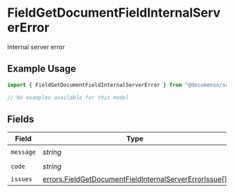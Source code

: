 # FieldGetDocumentFieldInternalServerError

Internal server error

## Example Usage

```typescript
import { FieldGetDocumentFieldInternalServerError } from "@documenso/sdk-typescript/models/errors";

// No examples available for this model
```

## Fields

| Field                                                                                                                          | Type                                                                                                                           | Required                                                                                                                       | Description                                                                                                                    |
| ------------------------------------------------------------------------------------------------------------------------------ | ------------------------------------------------------------------------------------------------------------------------------ | ------------------------------------------------------------------------------------------------------------------------------ | ------------------------------------------------------------------------------------------------------------------------------ |
| `message`                                                                                                                      | *string*                                                                                                                       | :heavy_check_mark:                                                                                                             | N/A                                                                                                                            |
| `code`                                                                                                                         | *string*                                                                                                                       | :heavy_check_mark:                                                                                                             | N/A                                                                                                                            |
| `issues`                                                                                                                       | [errors.FieldGetDocumentFieldInternalServerErrorIssue](../../models/errors/fieldgetdocumentfieldinternalservererrorissue.md)[] | :heavy_minus_sign:                                                                                                             | N/A                                                                                                                            |